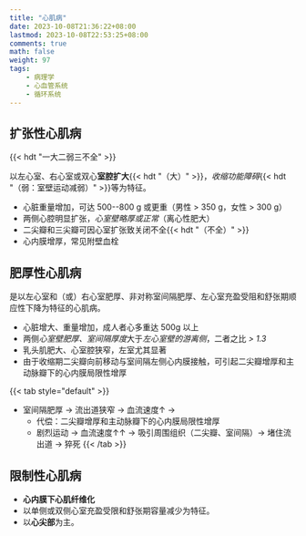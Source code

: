 ```yaml
---
title: "心肌病"
date: 2023-10-08T21:36:22+08:00
lastmod: 2023-10-08T22:53:25+08:00
comments: true
math: false
weight: 97
tags:
    - 病理学
    - 心血管系统
    - 循环系统
---
```


## 扩张性心肌病

{{< hdt "一大二弱三不全" >}}

以左心室、右心室或双心**室腔扩大**{{< hdt "（大）" >}}，*收缩功能障碍*{{< hdt "（弱：室壁运动减弱）" >}}等为特征。

- 心脏重量增加，可达 500--800 g 或更重（男性 \> 350 g，女性 \> 300 g）
- 两侧心腔明显扩张，*心室壁略厚或正常*（离心性肥大）
- 二尖瓣和三尖瓣可因心室扩张致关闭不全{{< hdt "（不全）" >}}
- 心内膜增厚，常见附壁血栓

## 肥厚性心肌病

是以左心室和（或）右心室肥厚、非对称室间隔肥厚、左心室充盈受阻和舒张期顺应性下降为特征的心肌病。

- 心脏增大、重量增加，成人者心多重达 500g 以上
- 两侧*心室壁肥厚、室间隔厚度*大于*左心室壁的游离侧*，二者之比 *\> 1.3*
- 乳头肌肥大、心室腔狭窄，左室尤其显著
- 由于收缩期二尖瓣向前移动与室间隔左侧心内膜接触，可引起二尖瓣增厚和主动脉瓣下的心内膜局限性增厚

{{< tab style="default" >}}
- 室间隔肥厚 → 流出道狭窄 → 血流速度↑ →
    - 代偿：二尖瓣增厚和主动脉瓣下的心内膜局限性增厚
    - 剧烈运动 → 血流速度↑↑ → 吸引周围组织（二尖瓣、室间隔）→ 堵住流出道 → 猝死
{{< /tab >}}

## 限制性心肌病

- **心内膜下心肌纤维化**
- 以单侧或双侧心室充盈受限和舒张期容量减少为特征。
- 以**心尖部**为主。


